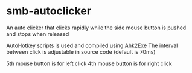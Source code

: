 # smb-autoclicker
An auto clicker that clicks rapidly while the side mouse button is pushed and stops when released

AutoHotkey scripts is used and compiled using Ahk2Exe
The interval between click is adjustable in source code (default is 70ms)

5th mouse button is for left click
4th mouse button is for right click 
